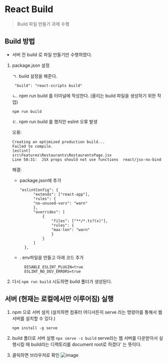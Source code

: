 # React Build

> Build 파일 만들기 과제 수행

## Build 방법

- 서버 전 build 로 파일 만들기만 수행하였다.

1.  package.json 설정

    ㄱ. build 설정을 해준다.

    ```
     "build": "react-scripts build"
    ```

    ㄴ. npm run build 를 터미널에 작성한다. (올리는 build 파일을 생성하기 위한 작업)

    `npm run build`

    ㄷ. npm run build 를 했지만 eslint 오류 발생

    오류:

    ```
    Creating an optimized production build...
    Failed to compile.
    [eslint]
    src\Features\Restaurants\RestaurantsPage.jsx
    Line 58:31:  JSX props should not use functions  react/jsx-no-bind
    ```

    해결:

    - package.json에 추가

      ```
      "eslintConfig": {
            "extends": ["react-app"],
            "rules": {
            "no-unused-vars": "warn"
            },
            "overrides": [
                {
                    "files": ["**/*.ts?(x)"],
                    "rules": {
                    "max-len": "warn"
                    }
                }
            ]
        },
      ```

    * . env파일을 만들고 아래 코드 추가
      ```
        DISABLE_ESLINT_PLUGIN=true
        ESLINT_NO_DEV_ERRORS=true
      ```

2.  다시 `npm run build` 시도하면 build 폴더가 생성된다.

## 서버 (현재는 로컬에서만 이루어짐) 실행

1. npm 으로 서버 설치 
    (설치하면 컴퓨터 어디서든지 serve 라는 명령어를 통해서 웹 서버를 설치할 수 있다.)

    `npm install -g serve`

2. build 폴더로 서버 실행
    `npx serve -s build`
    serve라는 웹 서버를 다운받아서 실행시킬 때 build라는 디렉토리를 document root로 하겠다' 는 뜻이다.

3. 클릭하면 브라우저로 확인 
![image](https://user-images.githubusercontent.com/108104436/215922401-f4ad2149-ba6f-4dfc-a793-45e9e59bf043.png)
    
